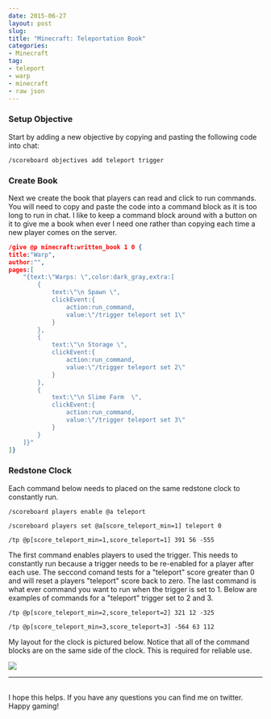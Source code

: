 ```yaml
---
date: 2015-06-27
layout: post
slug: 
title: "Minecraft: Teleportation Book"
categories:
- Minecraft
tag:
- teleport
- warp
- minecraft
- raw json
---
```


### Setup Objective

Start by adding a new objective by copying and pasting the following code into chat:

~~~
/scoreboard objectives add teleport trigger
~~~

### Create Book

Next we create the book that players can read and click to run commands. You will need to copy and paste the code into a command block as it is too long to run in chat. I like to keep a command block around with a button on it to give me a book when ever I need one rather than copying each time a new player comes on the server.

~~~json
/give @p minecraft:written_book 1 0 {
title:"Warp",
author:"",
pages:[
	"{text:\"Warps: \",color:dark_gray,extra:[
		{
			text:\"\n Spawn \",
			clickEvent:{
				action:run_command,
				value:\"/trigger teleport set 1\"
			}
		},
		{
			text:\"\n Storage \",
			clickEvent:{
				action:run_command,
				value:\"/trigger teleport set 2\"
			}
		},
		{
			text:\"\n Slime Farm  \",
			clickEvent:{
				action:run_command,
				value:\"/trigger teleport set 3\"
			}
		}
	]}"
]}
~~~

### Redstone Clock

Each command below needs to placed on the same redstone clock to constantly run.

~~~
/scoreboard players enable @a teleport

/scoreboard players set @a[score_teleport_min=1] teleport 0

/tp @p[score_teleport_min=1,score_teleport=1] 391 56 -555
~~~

The first command enables players to used the trigger. This needs to constantly run because a trigger needs to be re-enabled for a player after each use. The seccond comand tests for a "teleport" score greater than 0 and will reset a players "teleport" score back to zero. The last command is what ever command you want to run when the trigger is set to 1. Below are examples of commands for a "teleport" trigger set to 2 and 3.

~~~
/tp @p[score_teleport_min=2,score_teleport=2] 321 12 -325

/tp @p[score_teleport_min=3,score_teleport=3] -564 63 112
~~~

My layout for the clock is pictured below. Notice that all of the command blocks are on the same side of the clock. This is required for reliable use.

[![](http://i.imgur.com/diMrkWfh.png)](http://i.imgur.com/diMrkWf.png)


---
<br>
I hope this helps. If you have any questions you can find me on twitter. Happy gaming!
